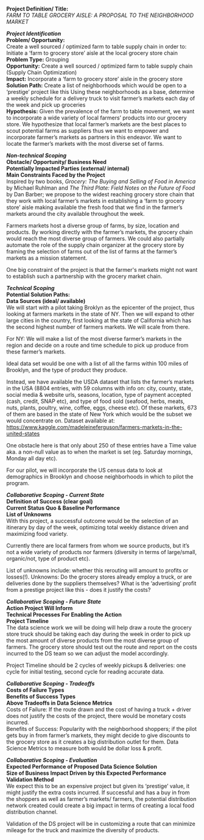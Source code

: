 **Project Definition/ Title:** \
*FARM TO TABLE GROCERY AISLE: A PROPOSAL TO THE NEIGHBORHOOD MARKET* 


***Project Identification*** \
**Problem/ Opportunity:** \
Create a well sourced / optimized farm to table supply chain in order to: 
Initiate a ‘farm to grocery store’ aisle at the local grocery store chain \
**Problem Type:** Grouping \
**Opportunity:** Create a well sourced / optimized farm to table supply chain (Supply Chain Optimization)  \
**Impact:** Incorporate a ‘farm to grocery store’ aisle in the grocery store \
**Solution Path:** Create a list of neighborhoods which would be open to a ‘prestige’ project like this
Using these neighborhoods as a base, determine a weekly schedule for a delivery truck to visit farmer’s markets each day of the week and pick up groceries \
**Hypothesis:** Given the prevalence of the farm to table movement, we want to incorporate a wide variety of local farmers’ products into our grocery store. We hypothesize that local farmer’s markets are the best places to scout potential farms as suppliers thus we want to empower and incorporate farmer’s markets as partners in this endeavor. We want to locate the farmer’s markets with the most diverse set of farms.   


***Non-technical Scoping***\
**Obstacle/ Opportunity/ Business Need \
Potentially Impacted Parties (external/ internal) \
Main Constraints Faced by the Project** \
Inspired by two books, *Grocery: The Buying and Selling of Food in America* by Michael Ruhlman and *The Third Plate: Field Notes on the Future of Food* by Dan Barber; we propose to the widest reaching grocery store chain that they work with local farmer’s markets in establishing a ‘farm to grocery store’ aisle making available the fresh food that we find in the farmer’s markets around the city available throughout the week. 

Farmers markets host a diverse group of farms, by size, location and products. By working directly with the farmer’s markets, the grocery chain would reach the most diverse group of farmers. We could also partially automate the role of the supply chain organizer at the grocery store by framing the selection of farms out of the list of farms at the farmer’s markets as a mission statement. 

One big constraint of the project is that the farmer's markets might not want to establish such a partnership with the grocery market chain. 


***Technical Scoping***\
**Potential Solution Paths: \
Data Sources (ideal/ available)**  \
We will start with a pilot taking Broklyn as the epicenter of the project, thus looking at farmers markets in the state of NY. Then we will expand to other large cities in the country, first looking at the state of California which has the second highest number of farmers markets. We will scale from there. 

For NY: 
We will make a list of the most diverse farmer’s markets in the region and decide on a route and time schedule to pick up produce from these farmer’s markets. 

Ideal data set would be one with a list of all the farms within 100 miles of Brooklyn, and the type of product they produce. 

Instead, we have available the USDA dataset that lists the farmer’s markets in the USA (8804 entries, with 59 columns with info on: city, county, state, social media & website urls, seasons, location, type of payment accepted (cash, credit, SNAP etc), and type of food sold (seafood, herbs, meats, nuts, plants, poultry, wine, coffee, eggs, cheese etc). Of these markets, 673 of them are based in the state of New York which would be the subset we would concentrate on. 
Dataset available at: https://www.kaggle.com/madeleineferguson/farmers-markets-in-the-united-states 

One obstacle here is that only about 250 of these entries have a Time value aka. a non-null value as to when the market is set (eg. Saturday mornings, Monday all day etc). 

For our pilot, we will incorporate the US census data to look at demographics in Brooklyn and choose neighborhoods in which to pilot the program. 


***Collaborative Scoping - Current State***\
**Definition of Success (clear goal) \
Current Status Quo & Baseline Performance \
List of Unknowns** \
With this project, a successful outcome would be the selection of an itinerary by day of the week, optimizing total weekly distance driven and maximizing food variety. 

Currently there are local farmers from whom we source products, but it’s not a wide variety of products nor farmers (diversity in terms of large/small, organic/not, type of product etc). 

List of unknowns include: whether this rerouting will amount to profits or losses(!). 
Unknowns: Do the grocery stores already employ a truck, or are deliveries done by the suppliers themselves? What is the ‘advertising’ profit from a prestige project like this - does it justify the costs? 


***Collaborative Scoping - Future State***\
**Action Project Will Inform \
Technical Processes For Enabling the Action \
Project Timeline** \
The data science work we will be doing will help draw a route the grocery store truck should be taking each day during the week in order to pick up the most amount of diverse products from the most diverse group of farmers. 
The grocery store should test out the route and report on the costs incurred to the DS team so we can adjust the model accordingly. 

Project Timeline should be 2 cycles of weekly pickups & deliveries: one cycle for initial testing, second cycle for reading accurate data. 


***Collaborative Scoping - Tradeoffs*** \
**Costs of Failure Types \
Benefits of Success Types \
Above Tradeoffs in Data Science Metrics** \
Costs of Failure: If the route drawn and the cost of having a truck + driver does not justify the costs of the project, there would be monetary costs incurred.  
Benefits of Success: Popularity with the neighborhood shoppers; if the pilot gets buy in from farmer’s markets, they might decide to give discounts to the grocery store as it creates a big distribution outlet for them. 
Data Science Metrics to measure both would be dollar loss & profit. 


***Collaborative Scoping - Evaluation*** \
**Expected Performance of Proposed Data Science Solution \
Size of Business Impact Driven by this Expected Performance \
Validation Method** \
We expect this to be an expensive project but given its ‘prestige’ value, it might justify the extra costs incurred. If successful and has a buy in from the shoppers as well as farmer’s markets/ farmers, the potential distribution network created could create a big impact in terms of creating a local food distribution channel. 

Validation of the DS project will be in customizing a route that can minimize mileage for the truck and maximize the diversity of products. 


